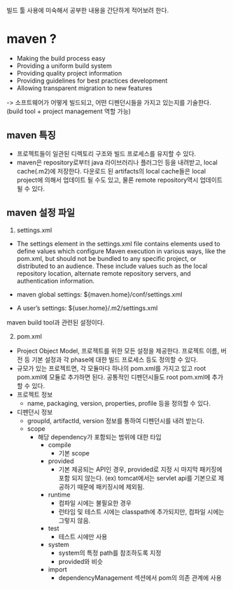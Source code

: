 빌드 툴 사용에 미숙해서 공부한 내용을 간단하게 적어보려 한다.

# maven ?
 - Making the build process easy
 - Providing a uniform build system
 - Providing quality project information
 - Providing guidelines for best practices development
 - Allowing transparent migration to new features

 -> 소프트웨어가 어떻게 빌드되고, 어떤 디펜던시들을 가지고 있는지를 기술한다. (build tool + project management 역할 가능)

 ## maven 특징
 - 프로젝트들이 일관된 디렉토리 구조와 빌드 프로세스를 유지할 수 있다.
 - maven은 repository로부터 java 라이브러리나 플러그인 등을 내려받고, local cache(.m2)에 저장한다. 다운로드 된 artifacts의 local cache들은 local project에
 의해서 업데이트 될 수도 있고, 물론 remote repository역시 업데이트 될 수 있다.

 ## maven 설정 파일
 1. settings.xml
 - The settings element in the settings.xml file contains elements used to define values which configure Maven execution in various ways,
 like the pom.xml, but should not be bundled to any specific project, or distributed to an audience.
 These include values such as the local repository location, alternate remote repository servers, and authentication information.

- maven global settings: ${maven.home}/conf/settings.xml
- A user’s settings: ${user.home}/.m2/settings.xml

maven build tool과 관련된 설정이다.

 2. pom.xml
 - Project Object Model, 프로젝트를 위한 모든 설정을 제공한다. 프로젝트 이름, 버전 등 기본 설정과 각 phase에 대한 빌드 프로세스 등도 정의할 수 있다. 
 - 규모가 있는 프로젝트면, 각 모듈마다 하나의 pom.xml를 가지고 있고 root pom.xml에 모듈로 추가하면 된다. 공통적인 디펜던시들도 root pom.xml에 추가할 수 있다.
  - 프로젝트 정보
	  - name, packaging, version, properties, profile 등을 정의할 수 있다.
  - 디펜던시 정보
	  -  groupId, artifactId, version 정보를 통하여 디펜던시를 내려 받는다.
	  -  scope 
		  - 해당 dependency가 포함되는 범위에 대한 타입  
			  - compile
				  - 기본 scope
			  - provided
				  - 기본 제공되는 API인 경우, provided로 지정 시 마지막 패키징에 포함 되지 않는다. (ex) tomcat에서는 servlet api를 기본으로 제공하기 때문에 패키징시에 제외됨.
			  - runtime
				  - 컴파일 시에는 불필요한 경우
				  - 런타임 및 테스트 시에는 classpath에 추가되지만, 컴파일 시에는 그렇지 않음.
			  - test
				  - 테스트 시에만 사용
			  - system
				  - system의 특정 path를 참조하도록 지정
				  - provided와 비슷
			  - import
				  - dependencyManagement 섹션에서 pom의 의존 관계에 사용
 
